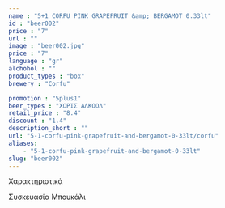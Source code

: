 ```yaml
---
name : "5+1 CORFU PINK GRAPEFRUIT &amp; BERGAMOT 0.33lt"
id : "beer002"
price : "7"
url : ""
image : "beer002.jpg"
price : "7"
language : "gr"
alchohol : ""
product_types : "box"
brewery : "Corfu"

promotion : "5plus1"
beer_types : "ΧΩΡΙΣ ΑΛΚΟΟΛ"
retail_price : "8.4"
discount : "1.4"
description_short : ""
url: "5-1-corfu-pink-grapefruit-and-bergamot-0-33lt/corfu"
aliases: 
    - "5-1-corfu-pink-grapefruit-and-bergamot-0-33lt"
slug: "beer002"
---
```


Χαρακτηριστικά

Συσκευασία
Μπουκάλι